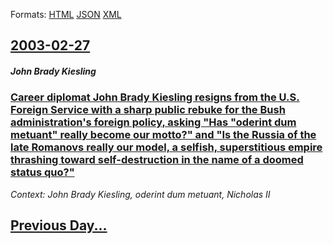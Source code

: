 
Formats: [HTML](2003/02/27/index.html)  [JSON](2003/02/27/index.json)  [XML](2003/02/27/index.xml)  

## [2003-02-27](/news/2003/02/27/index.md)

##### John Brady Kiesling
### [ Career diplomat John Brady Kiesling resigns from the U.S. Foreign Service with a sharp public rebuke for the Bush administration's foreign policy, asking "Has "oderint dum metuant" really become our motto?" and "Is the Russia of the late Romanovs really our model, a selfish, superstitious empire thrashing toward self-destruction in the name of a doomed status quo?" ](/news/2003/02/27/career-diplomat-john-brady-kiesling-resigns-from-the-u-s-foreign-service-with-a-sharp-public-rebuke-for-the-bush-administration-s-foreign.md)
_Context: John Brady Kiesling, oderint dum metuant, Nicholas II_

## [Previous Day...](/news/2003/02/26/index.md)


